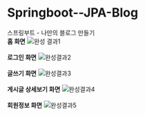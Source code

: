 # Springboot--JPA-Blog
스프링부트 - 나만의 블로그 만들기
<br>
**홈 화면**
![완성 결과1](https://user-images.githubusercontent.com/70521476/133599089-0f05bb40-489d-4c5a-802e-c9617345af6e.png)
<br>
<br>
**로그인 화면**
![완성결과2](https://user-images.githubusercontent.com/70521476/133599474-ead98c96-797b-458f-8664-794541650255.png)
<br>
<br>
**글쓰기 화면**
![완성결과3](https://user-images.githubusercontent.com/70521476/133599501-d390850a-25af-4ace-92a8-9ddaff518e3c.png)
<br>
<br>
**게시글 상세보기 화면**
![완성결과4](https://user-images.githubusercontent.com/70521476/133599509-a9844bbe-2888-422b-b6b6-fdfae4519ddd.png)
<br>
<br>
**회원정보 화면**
![완성결과5](https://user-images.githubusercontent.com/70521476/133599526-f5a29bb4-d893-422a-ab1a-73ff44915e81.png)

